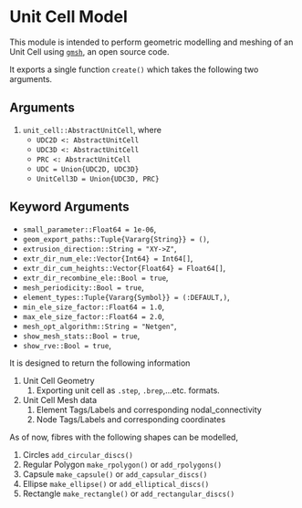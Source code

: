 # Unit Cell Model

This module is intended to perform geometric modelling and meshing of an Unit Cell using [`gmsh`](http://gmsh.info/), an open source code.

It exports a single function `create()` which takes the following two arguments.

## Arguments

1. `unit_cell::AbstractUnitCell`, where
   * `UDC2D <: AbstractUnitCell`
   * `UDC3D <: AbstractUnitCell`
   * `PRC <: AbstractUnitCell`
   * `UDC = Union{UDC2D, UDC3D}`
   * `UnitCell3D = Union{UDC3D, PRC}`

## Keyword Arguments

* `small_parameter::Float64 = 1e-06`,
* `geom_export_paths::Tuple{Vararg{String}} = ()`,
* `extrusion_direction::String = "XY->Z"`,
* `extr_dir_num_ele::Vector{Int64} = Int64[]`,
* `extr_dir_cum_heights::Vector{Float64} = Float64[]`,
* `extr_dir_recombine_ele::Bool = true`,
* `mesh_periodicity::Bool = true`,
* `element_types::Tuple{Vararg{Symbol}} = (:DEFAULT,)`,
* `min_ele_size_factor::Float64 = 1.0`,
* `max_ele_size_factor::Float64 = 2.0`,
* `mesh_opt_algorithm::String = "Netgen"`,
* `show_mesh_stats::Bool = true`,
* `show_rve::Bool = true`,

It is designed to return the following information

1. Unit Cell Geometry
   1. Exporting unit cell as `.step`, `.brep`,...etc. formats.
2. Unit Cell Mesh data
   1. Element Tags/Labels and corresponding nodal_connectivity
   2. Node Tags/Labels and corresponding coordinates

As of now, fibres with the following shapes can be modelled,

1. Circles `add_circular_discs()`
2. Regular Polygon `make_rpolygon()` or `add_rpolygons()`
3. Capsule `make_capsule()` or `add_capsular_discs()`
4. Ellipse `make_ellipse()` or `add_elliptical_discs()`
5. Rectangle `make_rectangle()` or `add_rectangular_discs()`
